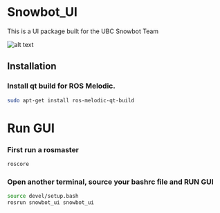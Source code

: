 # Snowbot_UI
This is a UI package built for the UBC Snowbot Team

![alt text](https://github.com/adamsnguyen/Snowflake/blob/master/src/snowbot_ui/resources/demo.png?raw=true)


## Installation
### Install qt build for ROS Melodic.
```bash
sudo apt-get install ros-melodic-qt-build
```


# Run GUI
### First run a rosmaster
```bash
roscore
```
### Open another terminal, source your bashrc file and RUN GUI
```bash
source devel/setup.bash
rosrun snowbot_ui snowbot_ui 
```

